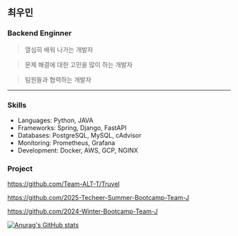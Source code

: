 ## 최우민

### Backend Enginner

> 열심히 배워 나가는 개발자

> 문제 해결에 대한 고민을 많이 하는 개발자

> 팀원들과 협력하는 개발자

---
### Skills
- Languages:   Python, JAVA
- Frameworks:  Spring, Django, FastAPI
- Databases:   PostgreSQL, MySQL, cAdvisor
- Monitoring:  Prometheus, Grafana
- Development: Docker, AWS, GCP, NGINX

### Project
https://github.com/Team-ALT-T/Truvel

https://github.com/2025-Techeer-Summer-Bootcamp-Team-J

https://github.com/2024-Winter-Bootcamp-Team-J

[![Anurag's GitHub stats](https://github-readme-stats.vercel.app/api?username=anuraghazra)](https://github.com/anuraghazra/github-readme-stats)
